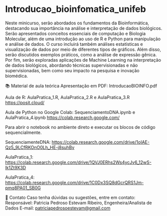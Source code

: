 # Introducao_bioinfomatica_unifeb
  Neste minicurso, serão abordados os fundamentos da Bioinformática, destacando sua importância na análise e interpretação de dados biológicos. Serão apresentados conceitos essenciais de computação e Biologia Molecular, além de uma introdução ao uso de R e Python para manipulação e análise de dados. O curso incluirá também análises estatísticas e visualização de dados por meio de diferentes tipos de gráficos. Além disso, serão discutidos exemplos práticos, como a análise de expressão gênica. Por fim, serão exploradas aplicações de Machine Learning na interpretação de dados biológicos, abordando técnicas supervisionadas e não supervisionadas, bem como seu impacto na pesquisa e inovação biomédica.

📚 Material de aula teórica
Apresentação em PDF: IntroducaoBIOINFO.pdf

Aula de R: AulaPratica_1.R, AulaPratica_2.R e AulaPratica_3.R 
https://posit.cloud/

Aula de Python no Google Colab: SequenciamentoDNA.ipynb e AulaPratica_4.ipynb 
https://colab.research.google.com/

Para abrir o notebook no ambiente direto e executar os blocos de código sequencialmente.

SequenciamenteDNA: https://colab.research.google.com/drive/1oIAE-Qz5_9LCfRKOnO0Lh_HE-j8suhBv

AulaPratica_1: https://colab.research.google.com/drive/1QVJ0ERhs2Ws4ycJv6_12wS-lk1Zt9X3D

AulaPratica_4: https://colab.research.google.com/drive/1C0Dx3SQ8dGcrQRS1Jm-pmq8PA01_SB0G

📧 Contato
Caso tenha dúvidas ou sugestões, entre em contato:
Responsável: Patricia Pedroso Estevam Ribeiro, Engenheira/Analista de Dados
E-mail: patriciapedrosoestevam@gmail.com
